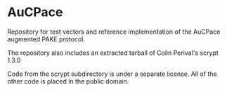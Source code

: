 # AuCPace
Repository for test vectors and reference implementation of the AuCPace
augmented PAKE protocol.

The repository also includes an extracted tarball of Colin Perival's scrypt 
1.3.0 

Code from the scrypt subdirectory is under a separate license.
All of the other code is placed in the public domain.
